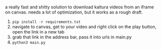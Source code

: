a really fast and shitty solution to download kaltura videos from an iframe on canvas. needs a lot of optimization, but it works as a rough draft.

1. `pip install -r requirements.txt`
2. navigate to canvas, get to your video and right click on the play button, open the link in a new tab
3. grab that link in the address bar, pass it into urls in main.py
4. `python3 main.py`